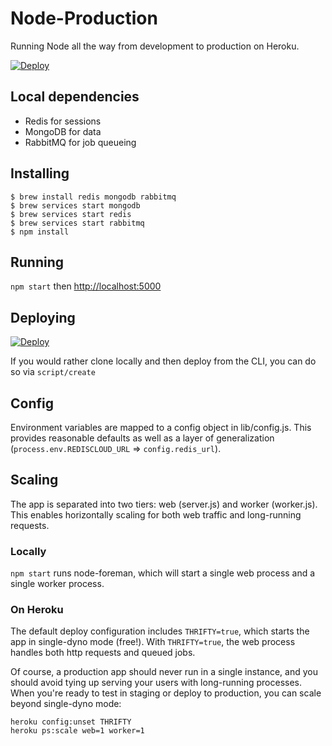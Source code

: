 # Node-Production

Running Node all the way from development to production on Heroku.

[![Deploy](https://www.herokucdn.com/deploy/button.png)](https://heroku.com/deploy?template=https://github.com/hunterloftis/node-production)

## Local dependencies

- Redis for sessions
- MongoDB for data
- RabbitMQ for job queueing

## Installing

```
$ brew install redis mongodb rabbitmq
$ brew services start mongodb
$ brew services start redis
$ brew services start rabbitmq
$ npm install
```

## Running

`npm start` then [http://localhost:5000](http://localhost:5000)

## Deploying

[![Deploy](https://www.herokucdn.com/deploy/button.png)](https://heroku.com/deploy?template=https://github.com/hunterloftis/node-production)

If you would rather clone locally and then deploy from the CLI,
you can do so via `script/create`

## Config

Environment variables are mapped to a config object in lib/config.js.
This provides reasonable defaults as well as a layer of generalization
(`process.env.REDISCLOUD_URL` => `config.redis_url`).

## Scaling

The app is separated into two tiers: web (server.js) and worker (worker.js).
This enables horizontally scaling for both web traffic and long-running requests.

### Locally

`npm start` runs node-foreman, which will start a single web process and a single worker process.

### On Heroku

The default deploy configuration includes `THRIFTY=true`, which starts the app in single-dyno mode (free!).
With `THRIFTY=true`, the web process handles both http requests and queued jobs.

Of course, a production app should never run in a single instance,
and you should avoid tying up serving your users with long-running processes.
When you're ready to test in staging or deploy to production, you can
scale beyond single-dyno mode:

```
heroku config:unset THRIFTY
heroku ps:scale web=1 worker=1
```

